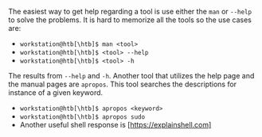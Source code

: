 The easiest way to get help regarding a tool is use either the `man` or `--help` to solve the problems. It is hard to memorize all the tools so the use cases are:

- `workstation@htb[\htb]$ man <tool>`
- `workstation@htb[\htb]$ <tool> --help`
- `workstation@htb[\htb]$ <tool> -h`

The results from `--help` and `-h`. Another tool that utilizes the help page and the manual pages are `apropos`. This tool searches the descriptions for instance of a given keyword.

- `workstation@htb[\htb]$ apropos <keyword>`
- `workstation@htb[\htb]$ apropos sudo` 
- Another useful shell response is [https://explainshell.com]


